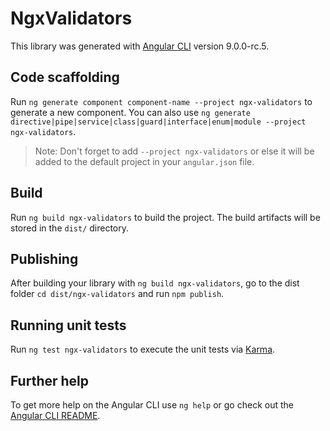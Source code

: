 # NgxValidators

This library was generated with [Angular CLI](https://github.com/angular/angular-cli) version 9.0.0-rc.5.

## Code scaffolding

Run `ng generate component component-name --project ngx-validators` to generate a new component. You can also use `ng generate directive|pipe|service|class|guard|interface|enum|module --project ngx-validators`.
> Note: Don't forget to add `--project ngx-validators` or else it will be added to the default project in your `angular.json` file. 

## Build

Run `ng build ngx-validators` to build the project. The build artifacts will be stored in the `dist/` directory.

## Publishing

After building your library with `ng build ngx-validators`, go to the dist folder `cd dist/ngx-validators` and run `npm publish`.

## Running unit tests

Run `ng test ngx-validators` to execute the unit tests via [Karma](https://karma-runner.github.io).

## Further help

To get more help on the Angular CLI use `ng help` or go check out the [Angular CLI README](https://github.com/angular/angular-cli/blob/master/README.md).

